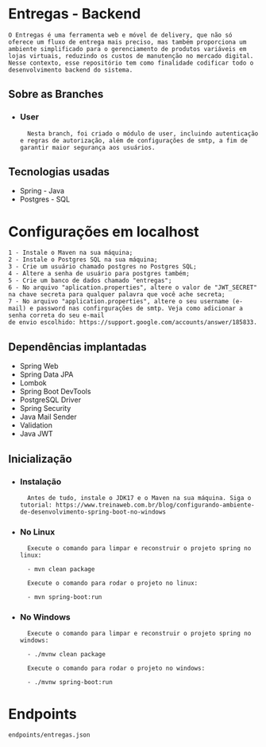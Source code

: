# Entregas - Backend

    O Entregas é uma ferramenta web e móvel de delivery, que não só oferece um fluxo de entrega mais preciso, mas também proporciona um ambiente simplificado para o gerenciamento de produtos variáveis em lojas virtuais, reduzindo os custos de manutenção no mercado digital. Nesse contexto, esse repositório tem como finalidade codificar todo o desenvolvimento backend do sistema. 

## Sobre as Branches

- ### User

        Nesta branch, foi criado o módulo de user, incluindo autenticação e regras de autorização, além de configurações de smtp, a fim de garantir maior segurança aos usuários. 

## Tecnologias usadas

- Spring - Java
- Postgres - SQL

# Configurações em localhost

    1 - Instale o Maven na sua máquina;
    2 - Instale o Postgres SQL na sua máquina;
    3 - Crie um usuário chamado postgres no Postgres SQL;
    4 - Altere a senha de usuário para postgres também;
    5 - Crie um banco de dados chamado "entregas";
    6 - No arquivo "aplication.properties", altere o valor de "JWT_SECRET" 
    na chave secreta para qualquer palavra que você ache secreta;
    7 - No arquivo "application.properties", altere o seu username (e-mail) e password nas confirgurações de smtp. Veja como adicionar a senha correta do seu e-mail 
    de envio escolhido: https://support.google.com/accounts/answer/185833.    

## Dependências implantadas

- Spring Web
- Spring Data JPA
- Lombok
- Spring Boot DevTools
- PostgreSQL Driver
- Spring Security
- Java Mail Sender
- Validation
- Java JWT

## Inicialização

- ### Instalação

        Antes de tudo, instale o JDK17 e o Maven na sua máquina. Siga o tutorial: https://www.treinaweb.com.br/blog/configurando-ambiente-de-desenvolvimento-spring-boot-no-windows

- ### No Linux

        Execute o comando para limpar e reconstruir o projeto spring no linux:

        - mvn clean package
    
        Execute o comando para rodar o projeto no linux:

        - mvn spring-boot:run
        
- ### No Windows

        Execute o comando para limpar e reconstruir o projeto spring no windows:
        
        - ./mvnw clean package
        
        Execute o comando para rodar o projeto no windows:

        - ./mvnw spring-boot:run
    
# Endpoints

    endpoints/entregas.json